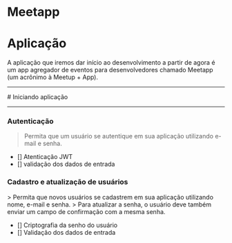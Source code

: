 # Meetapp

<h1>Aplicação</h1>

<p>A aplicação que iremos dar início ao desenvolvimento a partir de agora é um app agregador de eventos para desenvolvedores chamado Meetapp (um acrônimo à Meetup + App).</p>
<hr>
# Iniciando aplicação
<hr>

<h3>Autenticação</h3>

> Permita que um usuário se autentique em sua aplicação utilizando e-mail e senha.

- [] Atenticação JWT
- [] validação dos dados de entrada

<h3>Cadastro e atualização de usuários</h3>
> Permita que novos usuários se cadastrem em sua aplicação utilizando nome, e-mail e senha.
> Para atualizar a senha, o usuário deve também enviar um campo de confirmação com a mesma senha.

- [] Criptografia da senho do usuário
- [] Validação dos dados de entrada
